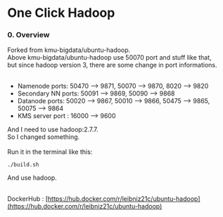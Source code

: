 # One Click Hadoop

### 0. Overview
Forked from kmu-bigdata/ubuntu-hadoop.<br>
Above kmu-bigdata/ubuntu-hadoop use 50070 port and stuff like that, <br>
but since hadoop version 3, there are some change in port informations. <br>
<br>
- Namenode ports: 50470 --> 9871, 50070 --> 9870, 8020 --> 9820
- Secondary NN ports: 50091 --> 9869, 50090 --> 9868
- Datanode ports: 50020 --> 9867, 50010 --> 9866, 50475 --> 9865, 50075 --> 9864
- KMS server port : 16000 --> 9600

And I need to use hadoop:2.7.7. <br>
So I changed something. <br>
<br>
Run it in the terminal like this:
```
./build.sh
```
And use hadoop.<br><br>

DockerHub : [https://hub.docker.com/r/leibniz21c/ubuntu-hadoop](https://hub.docker.com/r/leibniz21c/ubuntu-hadoop)
